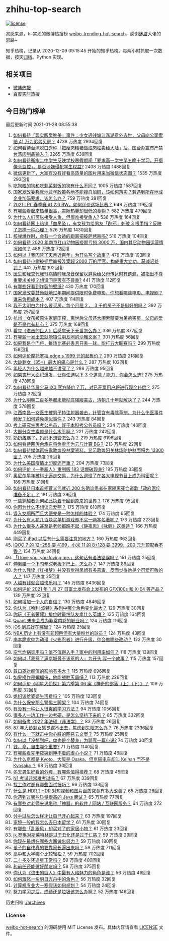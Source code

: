 # zhihu-top-search

[![license](https://img.shields.io/github/license/Arrackisarookie/zhihu-top-search)](https://github.com/Arrackisarookie/zhihu-top-search/blob/master/LICENSE)

灵感来源，ts 实现的微博热搜榜 [weibo-trending-hot-search](https://github.com/justjavac/weibo-trending-hot-search)，感谢[迷渡](https://github.com/justjavac)大佬的思路~

知乎热榜，记录从 2020-12-09 09:15:45 开始的知乎热榜。每两小时抓取一次数据，按天[归档](./archives)。Python 实现。

## 相关项目
+ [微博热搜](https://github.com/Arrackisarookie/weibo-hot-search)
+ [百度实时热搜](https://github.com/Arrackisarookie/baidu-hot-search)

## 今日热门榜单

<!-- Rank Begin -->

最后更新时间 2021-01-28 08:55:38

1. [如何看待「现实版樊胜美」事件：少女遇钱塘江涨潮意外去世，父母向公司索赔 41 万为弟弟买房？](https://www.zhihu.com/question/441074363) 4738 万热度 2934回复
1. [如何看待台湾脱口秀称「把瘦肉精猪做成肉松卖给大陆」后，国台办宣布严禁台湾肉制品输入？](https://www.zhihu.com/question/441439053) 3265 万热度 638回复
1. [如何看待衡水二中学生反映学校寒假期间「要求高一学生早五晚十学习，开摄像头监控」，是否涉嫌侵犯学生权益?](https://www.zhihu.com/question/441266434) 2408 万热度 1488回复
1. [微信更新了，大家有没有好看高质量的图片用来当微信状态图？](https://www.zhihu.com/question/440754046) 1535 万热度 293回复
1. [吃狗粮的狗和吃剩菜剩饭的狗有什么不同？](https://www.zhihu.com/question/424634698) 1005 万热度 1587回复
1. [国家发改委称就地过年政策各地不能擅自加码，该如何落实？若遇到所在地或企业加码要求，该怎么办？](https://www.zhihu.com/question/441407361) 759 万热度 381回复
1. [2021 LPL 春季赛 iG 2:0 RW，如何评价这场比赛？](https://www.zhihu.com/question/441500870) 648 万热度 119回复
1. [有哪些看起来热量很高，实际热量却很低的食物？](https://www.zhihu.com/question/359675190) 582 万热度 479回复
1. [为什么人们可以接受人鱼，但很难接受鱼人?](https://www.zhihu.com/question/441042938) 536 万热度 164回复
1. [如何看待网上热销「血吊坠」，有女孩为给男友「辟邪」刺破 3 根手指？反映了怎样一种心理？](https://www.zhihu.com/question/441309856) 526 万热度 1430回复
1. [核弹爆炸时，会有一个合适的距离把披萨烤熟吗?](https://www.zhihu.com/question/440611335) 516 万热度 104回复
1. [如何看待 2020 年南京红山动物园疫期亏损 3000 万，国内其它动物园运营情况如何？](https://www.zhihu.com/question/441364038) 488 万热度 72回复
1. [如何以「我囚禁了天帝近百年」为开头写个故事？](https://www.zhihu.com/question/436573312) 476 万热度 193回复
1. [如何看待小偷被抓后举报涉案超 2000 万的厅官，构成重大立功，获减轻处罚？](https://www.zhihu.com/question/441248322) 442 万热度 102回复
1. [医生和我交代我爷病情时我录音保留以避免给父母传达时有遗漏，被指出不尊重要求关掉？想请问是否有不尊重?](https://www.zhihu.com/question/440627655) 441 万热度 112回复
1. [有哪些好看到炸裂的壁纸?](https://www.zhihu.com/question/425110846) 430 万热度 170回复
1. [国家发改委鼓励就地过年期间提供限时免费电影，你想看哪些电影、电视剧？谁来负担成本？](https://www.zhihu.com/question/441430187) 407 万热度 114回复
1. [我不太明白为什么要买房，每个月租 2 、 3 千的房子不是挺好的吗？](https://www.zhihu.com/question/437461534) 392 万热度 257回复
1. [杭州一女孩被原生家庭压榨，离世后父母还大闹索赔要为弟弟买房，父母的爱是不是也有私心？](https://www.zhihu.com/question/358167613) 375 万热度 169回复
1. [看完《进击的巨人》后感觉天下无番怎么办？](https://www.zhihu.com/question/440877082) 336 万热度 377回复
1. [有哪些一发出去就能镇住朋友圈的沙雕文案？](https://www.zhihu.com/question/441111291) 301 万热度 56回复
1. [如果我是个门将，每场比赛必丢且只丢一球，能打五大联赛吗？](https://www.zhihu.com/question/440028419) 299 万热度 158回复
1. [如何评价摩托罗拉 edge s 1999 元的起售价？](https://www.zhihu.com/question/441332592) 290 万热度 218回复
1. [大龄剩女（35+）最大的痛心是什么？](https://www.zhihu.com/question/440901341) 287 万热度 102回复
1. [年轻人为什么越来越不讲究了？](https://www.zhihu.com/question/441215437) 286 万热度 95回复
1. [如果丧尸大面积爆发，让你任选以下 3 个道具 / 能力，你会怎么选?](https://www.zhihu.com/question/439058473) 275 万热度 478回复
1. [如何看待华晨宝马 iX3 官方降价 7 万，对已开票用户将进行现金补偿？](https://www.zhihu.com/question/441500412) 275 万热度 32回复
1. [为什么明朝二百多年都未能彻底降服蒙古，清朝几十年就解决了？](https://www.zhihu.com/question/38222268) 244 万热度 378回复
1. [江西南昌一女医生被男子持注射器袭击，针管含有毒除草剂，为什么伤医事件频发？如何避免类似事件？](https://www.zhihu.com/question/441497981) 243 万热度 84回复
1. [考上研究生再考公务员，好于本科考公务员吗？](https://www.zhihu.com/question/431566073) 234 万热度 146回复
1. [大部分女生素颜是什么水平啊？](https://www.zhihu.com/question/397929197) 221 万热度 242回复
1. [奶奶瘫痪了，妈妈不想管怎么办？](https://www.zhihu.com/question/385391030) 219 万热度 6196回复
1. [如何看待网传余承东将负责华为云与计算 BG？](https://www.zhihu.com/question/441429017) 213 万热度 22回复
1. [如何看待媒体再披露敦煌毁林案资料，显示敦煌阳关林场防护林面积为 13300 亩？](https://www.zhihu.com/question/441507485) 205 万热度 29回复
1. [为什么美国疫情比印度还严重？](https://www.zhihu.com/question/440510534) 204 万热度 73回复
1. [如何评价《一拳超人》重制版 183 话爆破现身?](https://www.zhihu.com/question/441212547) 195 万热度 33回复
1. [奥尼尔早年被科比逼走交易，为什么退役了在各大电视节目上成为科密呢？](https://www.zhihu.com/question/441041351) 189 万热度 31回复
1. [如何看待日本首相菅义伟就近 200 名确诊患者在家隔离死亡道歉「政府医疗准备不足」？](https://www.zhihu.com/question/441424546) 181 万热度 39回复
1. [一些穿越者为何如此执着于回到原来的世界？](https://www.zhihu.com/question/342470067) 176 万热度 95回复
1. [你因为什么不想谈恋爱啊？](https://www.zhihu.com/question/440291316) 175 万热度 610回复
1. [误入女厕所而且大便完是一种怎样的体验？](https://www.zhihu.com/question/53170377) 174 万热度 65回复
1. [为什么有人花几百块买单机游戏却不买一两本名著呢？](https://www.zhihu.com/question/441017496) 173 万热度 223回复
1. [为什么很多人甚至是老师都瞧不起《静夜思》《咏鹅》这类诗？](https://www.zhihu.com/question/436185381) 166 万热度 449回复
1. [刚买了 iPad 以后有什么需要注意的地方？](https://www.zhihu.com/question/373784504) 160 万热度 662回复
1. [iQOO 7 的 12+256 要 4199，小米 11 的 8+128 要 3999，200 元升顶配香不香？](https://www.zhihu.com/question/439135560) 154 万热度 34回复
1. [「I love you, you loving me.」这句话有语法错误吗？](https://www.zhihu.com/question/439929767) 151 万热度 25回复
1. [伸懒腰一个下勾拳怼老板下巴上，怎么办？](https://www.zhihu.com/question/437933027) 147 万热度 89回复
1. [为什么我读《红楼梦》并没有觉得凤姐有多恶毒，反而觉得她是个可爱可敬的人？](https://www.zhihu.com/question/441232085) 147 万热度 25回复
1. [人越有钱就会越快乐吗？](https://www.zhihu.com/question/383282003) 145 万热度 8436回复
1. [如何评价 2021 年 1 月 27 日富士发布会上发布的 GFX100s 和 X-E4 等产品？](https://www.zhihu.com/question/441389448) 139 万热度 22回复
1. [如何增加一个人的自信？](https://www.zhihu.com/question/19553905) 130 万热度 4846回复
1. [你认为《哈利·波特》系列中哪个角色变化最大？](https://www.zhihu.com/question/422429191) 129 万热度 30回复
1. [你玩《王者荣耀》排位时最怕队友拿什么英雄？](https://www.zhihu.com/question/440845787) 125 万热度 164回复
1. [Quant 未来会成为非常内卷的职业吗？](https://www.zhihu.com/question/399459312) 124 万热度 116回复
1. [iOS 到底好在哪里？](https://www.zhihu.com/question/441291558) 124 万热度 25回复
1. [NBA 历史上有没有非超巨但有大量粉丝的球员？](https://www.zhihu.com/question/441214337) 124 万热度 43回复
1. [岸本跪求你为动漫《火影忍者》进行升级，你会做哪些改动？](https://www.zhihu.com/question/440430224) 122 万热度 30回复
1. [空气炸锅实用吗？值不值得入手？家中的利用率如何？](https://www.zhihu.com/question/60108615) 118 万热度 139回复
1. [如何以「我惹了满京城最不该惹的人」为开头 写一个故事？](https://www.zhihu.com/question/436381988) 115 万热度 157回复
1. [戴口罩对颜值的影响有多大？](https://www.zhihu.com/question/378541354) 115 万热度 696回复
1. [如果换作是蝙蝠侠，他能战胜灭霸吗？](https://www.zhihu.com/question/327910955) 113 万热度 226回复
1. [如何评价《明星大侦探》第六季第 06 案《神奇的部落（上）（下）》？](https://www.zhihu.com/question/441256425) 109 万热度 32回复
1. [媳妇该给婆婆生活费吗？](https://www.zhihu.com/question/378079224) 105 万热度 123回复
1. [为什么保安那么警惕三脚架？](https://www.zhihu.com/question/435838018) 104 万热度 74回复
1. [有没有一种让人很爽的学习方法？](https://www.zhihu.com/question/58772932) 94 万热度 1056回复
1. [很多人一边工作一边考研，是怎么坚持下来的？](https://www.zhihu.com/question/329092637) 85 万热度 332回复
1. [如何备考 2022 年法硕（非法学）？](https://www.zhihu.com/question/398179108) 83 万热度 26回复
1. [87 年大龄剩女感觉嫁不出去，焦虑到失眠怎么办？](https://www.zhihu.com/question/434712309) 76 万热度 2336回复
1. [有什么一下就击中你心脏的网易云文案？](https://www.zhihu.com/question/435528975) 75 万热度 25回复
1. [如何以「没想到吧，你也是个替身」为题写一篇小说?](https://www.zhihu.com/question/438918686) 74 万热度 30回复
1. [钱，命，自由哪个重要?](https://www.zhihu.com/question/439123003) 71 万热度 1140回复
1. [有哪些看完半夜哭到睡不着的虐心小说？](https://www.zhihu.com/question/440275191) 71 万热度 46回复
1. [为什么京都是 Kyoto，大阪是 Osaka，但京阪电车却叫 Keihan 而不是 Kyosaka ？](https://www.zhihu.com/question/440092859) 68 万热度 30回复
1. [冬天男生好看的外套，有哪些值得推荐？](https://www.zhihu.com/question/355925501) 68 万热度 45回复
1. [N1 考试非常难考过吗？](https://www.zhihu.com/question/25217211) 67 万热度 339回复
1. [找工作时都有哪些面试技巧？](https://www.zhihu.com/question/306398832) 66 万热度 133回复
1. [什么是 HDR？HDR 对短视频和图片画质究竟有多大改善？](https://www.zhihu.com/question/440315259) 65 万热度 28回复
1. [你遇到过哪些质量很高的 Java 面试？](https://www.zhihu.com/question/60949531) 65 万热度 77回复
1. [有哪些对老师来说堪称「神器」的软件 / 网站 / 互联网服务？](https://www.zhihu.com/question/376745271) 64 万热度 272回复
1. [分手过后怎么样才让自己开心起来？](https://www.zhihu.com/question/440778271) 63 万热度 197回复
1. [家境一般的我怎么去日本留学？](https://www.zhihu.com/question/408522585) 61 万热度 30回复
1. [​有哪些「乱跟风」却买对了的家居小物？](https://www.zhihu.com/question/440729078) 61 万热度 23回复
1. [jk 罗琳对斯莱特林是过于丑化还是过于仁慈？](https://www.zhihu.com/question/438077952) 59 万热度 29回复
1. [你现在最想在哪些方面做出努力？](https://www.zhihu.com/question/440883255) 59 万热度 180回复
1. [孩子的自律真的要靠家长逼出来吗？](https://www.zhihu.com/question/436192830) 59 万热度 711回复
1. [高中和大学哪个比较轻松？](https://www.zhihu.com/question/437567690) 59 万热度 702回复
1. [二十多岁还追星正常吗？](https://www.zhihu.com/question/439831646) 59 万热度 400回复
1. [和前任还能做好朋友吗？](https://www.zhihu.com/question/440176072) 58 万热度 375回复
1. [你认为《进击的巨人》中最有人格魅力的角色是谁？](https://www.zhihu.com/question/438645213) 56 万热度 46回复
1. [如何激怒一名明日方舟中的角色？](https://www.zhihu.com/question/437440966) 56 万热度 32回复
1. [计算机专业大一寒假该如何规划？](https://www.zhihu.com/question/434455687) 54 万热度 24回复
1. [努力学习之后，成绩还是垃圾该怎么办啊？](https://www.zhihu.com/question/321381112) 52 万热度 146回复
<!-- Rank End -->

历史归档 [./archives](./archives)

### License

[weibo-hot-search](https://github.com/Arrackisarookie/zhihu-top-search) 的源码使用 MIT License 发布。具体内容请查看 [LICENSE](./LICENSE) 文件。
